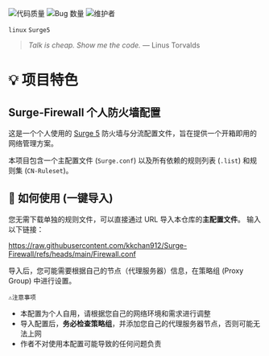 ![代码质量](https://img.shields.io/badge/Code_Quality-Spaghetti-red)
![Bug 数量](https://img.shields.io/badge/Bugs_Found-Too_Many_To_Count-orange)
![维护者](https://img.shields.io/badge/Maintained_By-Coffee_and_Tears-blue)
</p>

`linux` `Surge5`
> *Talk is cheap. Show me the code.* — Linus Torvalds  

# 💡 项目特色
## Surge-Firewall 个人防火墙配置

这是一个个人使用的 [Surge 5](https://nssurge.com/) 防火墙与分流配置文件，旨在提供一个开箱即用的网络管理方案。

本项目包含一个主配置文件 (`Surge.conf`) 以及所有依赖的规则列表 (`.list`) 和规则集 (`CN-Ruleset`)。

## 🚀 如何使用 (一键导入)

您无需下载单独的规则文件，可以直接通过 URL 导入本仓库的**主配置文件**。
输入以下链接：

https://raw.githubusercontent.com/kkchan912/Surge-Firewall/refs/heads/main/Firewall.conf

导入后，您可能需要根据自己的节点（代理服务器）信息，在策略组 (Proxy Group) 中进行设置。

`⚠️注意事项`
* 本配置为个人自用，请根据您自己的网络环境和需求进行调整
* 导入配置后，**务必检查策略组**，并添加您自己的代理服务器节点，否则可能无法上网
* 作者不对使用本配置可能导致的任何问题负责

